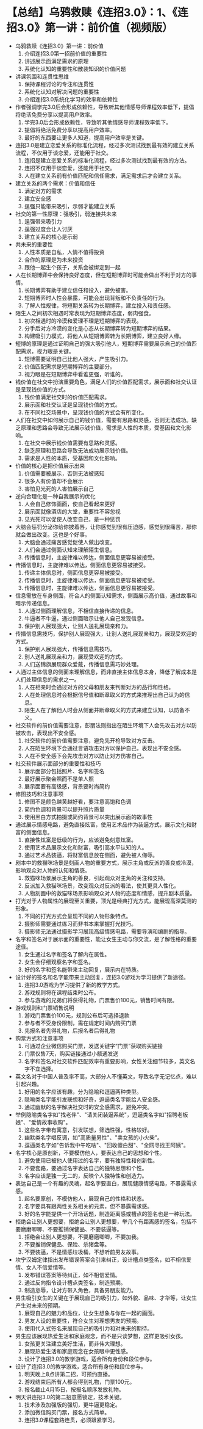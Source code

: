 # 【总结】乌鸦救赎《连招3.0》：1、《连招3.0》第一讲：前价值（视频版）

-   乌鸦救赎《连招3.0》第一讲：前价值
    1.  介绍连招3.0第一招前价值的重要性
    2.  讲述展示面满足需求的原理
    3.  系统化认知的重要性和散装知识的价值问题
-   讲课氛围和连贯性思维
    1.  保持课程讨论的专注和连贯性
    2.  系统化认知对解决问题的重要性
    3.  介绍连招3.0系统化学习的效率和依赖性
-   作者强调学完3.0后会形成依赖性，导致听其他情感导师课程效率低下，提倡将绝活免费分享以提高用户效率。
    1.  学完3.0后会形成依赖性，导致听其他情感导师课程效率低下。
    2.  提倡将绝活免费分享以提高用户效率。
    3.  最好的东西要让更多人知道，提高用户效率是关键。
-   连招3.0是建立恋爱关系的标准化流程，经过多次测试找到最有效的建立关系流程，不仅用于谈恋爱，还能用于社交。
    1.  连招是建立恋爱关系的标准化流程，经过多次测试找到最有效的方法。
    2.  连招不仅用于谈恋爱，还能用于社交。
    3.  人在建立关系前有价值匹配和信任需求，满足需求后才会建立关系。
-   建立关系的两个需求：价值和信任
    1.  满足对方的需求
    2.  建立安全感
    3.  逞强只能带来吸引，示弱才能建立关系
-   社交的第一性原理：强吸引，弱连接共未来
    1.  逞强带来吸引力
    2.  逞强过度会让人讨厌
    3.  建立关系的核心是示弱
-   共未来的重要性
    1.  人性本质是自私，人情不值得投资
    2.  合作的原理是为未来投资
    3.  跟他一起生个孩子，关系会被绑定到一起
-   人在长期博弈中会保持良好态度，但在短期博弈时可能会做出不利于对方的事情。
    1.  长期博弈有助于建立信任和投入，避免被害。
    2.  短期博弈时人性会暴露，可能会出现背叛和不负责任的行为。
    3.  了解人性规律，将短期关系转为长期博弈，建立投入和责任感。
-   陌生人之间初次相遇时常表现为短期博弈态度，弱肉强食。
    1.  初次相遇时的冷漠和爱理不理是短期博弈的表现。
    2.  分手后对方冷漠的变化是心态从长期博弈转为短期博弈的结果。
    3.  构建吸引力模式，将他人从短期博弈转为长期博弈，建立良好人缘。
-   短博的原理是通过证明自己的强大吸引他人，短期博弈需要展示自己的价值匹配需求，视力眼是关键。
    1.  短博需要证明自己比他人强大，产生吸引力。
    2.  价值匹配需求是短期博弈的主要部分。
    3.  视力眼是在短期博弈中看谁更强，听谁的。
-   钱价值在社交中扮演重要角色，满足人们的价值匹配需求，展示面和社交认证是呈现钱价值的方式。
    1.  钱价值满足社交时的价值匹配需求。
    2.  展示面和社交认证是呈现钱价值的方式。
    3.  在不同社交场景中，呈现钱价值的方式会有所变化。
-   人们在社交中如何展示自己的钱价值，需要有思路和灵感，否则无法成功。缺乏原理和思路会导致无法展示钱价值，需求是人性的本质，受基因和文化影响。
    1.  在社交中展示钱价值需要有思路和灵感。
    2.  缺乏原理和思路会导致无法成功展示钱价值。
    3.  需求是人性的本质，受基因和文化影响。
-   价值的核心是把价值展示出来
    1.  价值需要被展示，否则无法被感知
    2.  很多人有价值却不会展示
    3.  害怕见光死的人害怕展示自己
-   逆向合理化是一种自我展示的优化
    1.  人会自己修饰画面，使自己看起来更好
    2.  展示面就像酒店的大堂，重要性不容忽视
    3.  见光死可以促使人改变自己，是一种惩罚
-   大脑会惩罚分泌你给你披着唇，让你感觉到很有压迫感，感觉到很痛苦，那你就会做出改变。这也是个好事。
    1.  大脑会通过痛苦感觉促使人做出改变。
    2.  人们会通过侧面认知来理解陌生信息。
    3.  传播信息时，主旋律难以传达，侧面信息更容易被接受。
-   传播信息时，主旋律难以传达，侧面信息更容易被接受。
    1.  传递主体信息时，侧面信息更容易被接受。
    2.  传播信息时，主旋律难以传达，侧面信息更容易被接受。
    3.  传播信息时，主旋律难以传达，侧面信息更容易被接受。
-   信息需放在车身侧面，符合人的侧面认知需求，侧面展示高价值，通过故事和暗示传递信息。
    1.  人通过侧面理解信息，不相信直接传递的信息。
    2.  牛逼者不牛逼，通过侧面暗示让他人自己发现信息。
    3.  保护别人展现强大，让别人送礼展现亲和力。
-   传播信息需技巧，保护别人展现强大，让别人送礼展现亲和力，展现受欢迎的方式。
    1.  保护别人展现强大，传播信息需技巧。
    2.  别人送礼展现亲和力，展现受欢迎的方式。
    3.  人们送锦旗展现群众爱戴，传播信息需巧妙处理。
-   人通过主体信息的侧面来理解信息，而非直接主体信息本身，降低了解成本是人们处理信息的需求之一。
    1.  人在相亲时会通过对方的父母和朋友来判断对方的品行和性格。
    2.  人在处理信息时会根据信号值和断章取义的方式来推理出自己认为的信息。
    3.  陌生人在了解他人时会从侧面并断章取义的方式来建立认知，以防备不义。
-   社交软件的前价值需要注意，彭丽法则指出在陌生环境下人会先攻击对方以防被攻击，表现出不安全感。
    1.  社交软件的前价值需要注意，避免先开枪导致对方反击。
    2.  人在陌生环境下会通过言语攻击对方以保护自己，表现出不安全感。
    3.  人在不安全感下会先攻击对方以防止对方伤害自己。
-   社交软件展示面部分的重要性和技巧
    1.  展示面部分包括照片、名字和签名
    2.  最好展示聚会照而不是单人照
    3.  展示面要有高级感，背景要时尚简约
-   修图技巧和注意事项
    1.  修图不是颜色越黄越好看，要注意高饱和色调
    2.  简约色调和背景可以提升照片质量
    3.  使用黑白方式拍摄或简约背景可以突出展示面的故事性
-   通过展示情感电路，避免直接炫富，使用艺术品作为装逼方式，展示文化和财富的侧面信息。
    1.  直接性炫富是低级的行为，应该避免刻意炫富。
    2.  使用艺术品展示文化和财富，吸引高水平认知的人。
    3.  通过艺术品装逼，将财富信息放在侧面，避免被人侮辱。
-   剧本中的救猫咪场景是刻画人物的重要方式，展示主角或反派的善良或冷漠，影响观众对人物的认知和情感。
    1.  救猫咪场景展示主角的善良，引起观众对主角的关注和支持。
    2.  反派加入救猫咪场景，改变观众对反派的看法，使其更具人性化。
    3.  人物刻画中的救猫咪场景影响观众对人物的态度和情感，提升剧本质量。
-   打光对于人物属性的展现至关重要，顶光是经典打光方式，能展现高深莫测的形象。
    1.  不同的打光方式会呈现不同的人物形象特点。
    2.  摄影师需要通过练习而非书本来掌握打光技巧。
    3.  摄影师无法通过摄影学习展现高级情感电路，需要导演和编剧的指导。
-   名字和签名对于展示面的重要性，能让女生主动与你交流，是了解性格的重要途径。
    1.  女生通过名字和签名了解内在属性。
    2.  女生会仔细观察名字和签名。
    3.  好的名字和签名能带来主动回复，展示内在特质。
-   设计好的签名和名字能带来主动回复，连招3.0游戏为学习提供了新途径。
    1.  连招3.0游戏为学习提供了新的教学方式。
    2.  游戏规则将在课程结束时公布。
    3.  参与游戏的兄弟们将获得礼物，门票售价100元，销售时间有限。
-   游戏规则和门票销售说明
    1.  游戏门票售价100元，规则公布后可选择退款
    2.  参与者不受身份限制，需在规定时间内购买门票
    3.  先报名者先得礼物，后报名者后得礼物
-   购票方式和注意事项
    1.  可通过企业微信购买门票，发送关键字“门票”获取购买链接
    2.  门票仅售7天，购买链接通过小额通发送
    3.  名字和签名对社交软件匹配效率有重要影响，女性关注细节较多，英文名字不宜选择。
-   英文名对于中国人普及率不高，大部分人不懂英文，导致名字无记忆点，难以引起兴趣。
    1.  好用的名字应该有趣，分为隐喻和逗逼两种类型。
    2.  隐喻类名字能引发联想和好奇，逗逼类名字能给人安全感。
    3.  通过幽默的名字解决社交时的安全感需求，避免冲突。
-   举例隐喻类名字如"找老伴"、"请关闭装逼系统"，逗逼类名字如"招聘老板娘"、"爱情故事收购"。
    1.  这些名字带有寓意，引发联想，筛选性强，性格较好。
    2.  幽默类名字唱反调，如"高质量男性"、"卖女孩的小火柴"。
    3.  逗逼类名字如"告诉我中午吃啥"、"回收傻白甜"、"全网寻找王阿姨"。
-   名字核心是原创新，不要模仿他人，要表达自己的思想和个性。
    1.  避免使用已被他人使用过的名字，要有独特性和创新性。
    2.  不要套路，要通过名字表达自己的独特思想和个性。
    3.  名字应该是独一无二的，反映个人独特性和创造力。
-   表达自己是一个有趣的灵魂，起名字要直白，展现健康情感电路，不暴露需求感。
    1.  起名要原创，不模仿他人，展现自己的性格和状态。
    2.  名字要具有跟两性关系相关的元素，但不暴露需求感。
    3.  好的名字能提供一个开场话题，制造距离感或槽点的签名也是一种玩法。
-   拒绝会让别人更想要，拒绝会让别人更想要，举几个有距离感的签名，包括不要磨磨唧唧、不要推销保健品、不要装逼等。
    1.  拒绝会让别人更想要，不要磨磨唧唧，不要加我。
    2.  不要推销保健品、保险、杀猪盘等。
    3.  不要装逼，不是情感垃圾桶，不想听前男友故事。
-   坎宁汉姆定律指出发布错误答案会引来纠正，设计槽点类签名，如不相信爱情、女人不信爱情等。
    1.  发布错误答案等待纠正，如不相信爱情。
    2.  通过反向指令设计槽点类签名，制造预期。
    3.  制造怠辱，让对方带入角色，具备男朋友能力。
-   男生吸引女生的关键在于展现自己的吸引力，如外貌、品味、才华等，让女生产生对未来的预期。
    1.  展现自己的魅力和品位，让女生想象与你在一起的画面。
    2.  男友人设的重要性，符合女生对理想男友的预期。
    3.  使用代入式签名来展现自己的吸引力和对未来的期待。
-   男生应该展现热爱生活和家庭观念，而不是只谈梦想，这样更吸引女孩。
    1.  女孩更关注建立美好生活，而非伟大理想。
    2.  展现热爱生活和家庭观念在女孩眼中更性感。
    3.  设计了连招3.0的教学游戏，适合所有身份和段位参与。
-   设计了连招3.0的教学游戏，适合所有身份和段位参与。
    1.  明天晚上8点讲第二招，可预约直播。
    2.  游戏结束后所有人都会得到礼物，门票100元。
    3.  报名截止4月15日，按报名顺序发放礼物。
-   明天讲连招3.0的第二招意愿锁定，技术关键。
    1.  技术涉及加强版的强切，更牛逼更稳定。
    2.  添加微信购买门票，报名方式简单。
    3.  连招3.0课程套路连贯，必须跟紧学习。